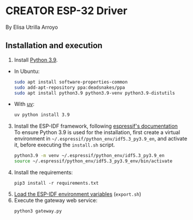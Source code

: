 # CREATOR ESP-32 Driver
By Elisa Utrilla Arroyo


## Installation and execution
1. Install [Python 3.9](https://www.python.org/downloads/release/python-3913/).
  - In Ubuntu:
    ```bash
    sudo apt install software-properties-common
    sudo add-apt-repository ppa:deadsnakes/ppa
    sudo apt install python3.9 python3.9-venv python3.9-distutils
    ```
  - With [uv](https://docs.astral.sh/uv):
    ```sh
    uv python install 3.9
    ```
3. Install the ESP-IDF framework, following
   [espressif's documentation](https://docs.espressif.com/projects/esp-idf/en/v5.5.1/esp32/get-started/linux-macos-setup.html)  
   To ensure Python 3.9 is used for the installation, first create a virtual environment in `~/.espressif/python_env/idf5.3_py3.9_en`, and activate it, before executing the `install.sh` script.
   ```bash
   python3.9 -m venv ~/.espressif/python_env/idf5.3_py3.9_en
   source ~/.espressif/python_env/idf5.3_py3.9_env/bin/activate
   ```
4. Install the requirements:
   ```
   pip3 install -r requirements.txt
   ```
5. [Load the ESP-IDF environment variables](https://docs.espressif.com/projects/esp-idf/en/v5.5.1/esp32/get-started/linux-macos-setup.html#step-4-set-up-the-environment-variables) (`export.sh`)
6. Execute the gateway web service:
   ```
   python3 gateway.py
   ```

